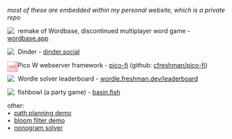 _most of these are embedded within my personal website, which is a private repo_  

remake of Wordbase, discontinued multiplayer word game -
[<img align="left" src="https://wordbase.app/raw/wordbase/favicon.png" width="24">wordbase.app](https://wordbase.app)  

Dinder -
[<img align="left" src="https://freshman.dev/raw/dinder/icon.png" width="24">dinder.social](https://dinder.social) 

[<img align="left" src="https://raw.githubusercontent.com/cfreshman/pico-fi/master/src/public/icon.png" width="24">](https://pico.uh.software/fi) Pico W webserver framework - [pico-fi](https://pico.uh.software/fi) (github: [cfreshman/pico-fi](https://github.com/cfreshman/pico-fi))  

Wordle solver leaderboard -
[<img align="left" src="https://freshman.dev/icon.png" width="24">wordle.freshman.dev/leaderboard](https://wordle.freshman.dev/leaderboard)  

fishbowl (a party game) -
[<img align="left" src="https://basin.fish/icon.png" width="24">basin.fish](https://basin.fish)  

other:  
•&nbsp; [path planning demo](https://paths.freshman.dev)  
•&nbsp; [bloom filter demo](https://bloom.freshman.dev)  
•&nbsp; [nonogram solver](https://nonogram.freshman.dev)
